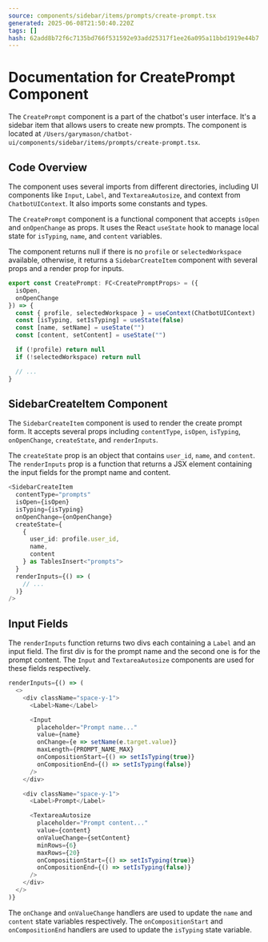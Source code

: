 ```yaml
---
source: components/sidebar/items/prompts/create-prompt.tsx
generated: 2025-06-08T21:50:40.220Z
tags: []
hash: 62add8b72f6c7135bd766f531592e93add25317f1ee26a095a11bbd1919e44b7
---
```


# Documentation for CreatePrompt Component

The `CreatePrompt` component is a part of the chatbot's user interface. It's a sidebar item that allows users to create new prompts. The component is located at `/Users/garymason/chatbot-ui/components/sidebar/items/prompts/create-prompt.tsx`.

## Code Overview

The component uses several imports from different directories, including UI components like `Input`, `Label`, and `TextareaAutosize`, and context from `ChatbotUIContext`. It also imports some constants and types.

The `CreatePrompt` component is a functional component that accepts `isOpen` and `onOpenChange` as props. It uses the React `useState` hook to manage local state for `isTyping`, `name`, and `content` variables.

The component returns null if there is no `profile` or `selectedWorkspace` available, otherwise, it returns a `SidebarCreateItem` component with several props and a render prop for inputs.

```ts
export const CreatePrompt: FC<CreatePromptProps> = ({
  isOpen,
  onOpenChange
}) => {
  const { profile, selectedWorkspace } = useContext(ChatbotUIContext)
  const [isTyping, setIsTyping] = useState(false)
  const [name, setName] = useState("")
  const [content, setContent] = useState("")

  if (!profile) return null
  if (!selectedWorkspace) return null

  // ...
}
```

## SidebarCreateItem Component

The `SidebarCreateItem` component is used to render the create prompt form. It accepts several props including `contentType`, `isOpen`, `isTyping`, `onOpenChange`, `createState`, and `renderInputs`.

The `createState` prop is an object that contains `user_id`, `name`, and `content`. The `renderInputs` prop is a function that returns a JSX element containing the input fields for the prompt name and content.

```ts
<SidebarCreateItem
  contentType="prompts"
  isOpen={isOpen}
  isTyping={isTyping}
  onOpenChange={onOpenChange}
  createState={
    {
      user_id: profile.user_id,
      name,
      content
    } as TablesInsert<"prompts">
  }
  renderInputs={() => (
    // ...
  )}
/>
```

## Input Fields

The `renderInputs` function returns two divs each containing a `Label` and an input field. The first div is for the prompt name and the second one is for the prompt content. The `Input` and `TextareaAutosize` components are used for these fields respectively.

```ts
renderInputs={() => (
  <>
    <div className="space-y-1">
      <Label>Name</Label>

      <Input
        placeholder="Prompt name..."
        value={name}
        onChange={e => setName(e.target.value)}
        maxLength={PROMPT_NAME_MAX}
        onCompositionStart={() => setIsTyping(true)}
        onCompositionEnd={() => setIsTyping(false)}
      />
    </div>

    <div className="space-y-1">
      <Label>Prompt</Label>

      <TextareaAutosize
        placeholder="Prompt content..."
        value={content}
        onValueChange={setContent}
        minRows={6}
        maxRows={20}
        onCompositionStart={() => setIsTyping(true)}
        onCompositionEnd={() => setIsTyping(false)}
      />
    </div>
  </>
)}
```
The `onChange` and `onValueChange` handlers are used to update the `name` and `content` state variables respectively. The `onCompositionStart` and `onCompositionEnd` handlers are used to update the `isTyping` state variable.